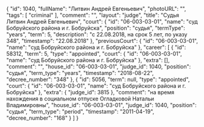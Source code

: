 {
    "id": 1040,
    "fullName": "Литвин Андрей Евгеньевич",
    "photoURL": "",
    "tags": [
        "criminal"
    ],
    "comment": "",
    "layout": "judge",
    "title": "Судья Литвин Андрей Евгеньевич",
    "court": {
        "id": "06-003-03-01",
        "name": "суд Бобруйского района и г. Бобруйска",
        "position": "судья",
        "termType": "years",
        "term": 5,
        "description": "c 22.08.2018, на срок 5 лет, по указу 348",
        "timestamp": "22.08.2018"
    },
    "previousCourt": {
        "id": "06-003-03-01",
        "name": "суд Бобруйского района и г. Бобруйска"
    },
    "career": [
        {
            "id": 58312,
            "term": 5,
            "type": "appointed",
            "court": {
                "id": "06-003-03-01",
                "name": "суд Бобруйского района и г. Бобруйска"
            },
            "extra": [],
            "comment": "",
            "house_id": "06-003-03-01",
            "judge_id": 1040,
            "position": "судья",
            "term_type": "years",
            "timestamp": "2018-08-22",
            "decree_number": "348"
        },
        {
            "id": 5056,
            "term": null,
            "type": "appointed",
            "court": {
                "id": "06-003-03-01",
                "name": "суд Бобруйского района и г. Бобруйска"
            },
            "extra": {
                "judge_id": 3815
            },
            "comment": "на время нахождения в социальном отпуске Огладковой Натальи Владимировны",
            "house_id": "06-003-03-01",
            "judge_id": 1040,
            "position": "судья",
            "term_type": "period",
            "timestamp": "2011-04-19",
            "decree_number": "168"
        }
    ]
}